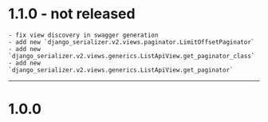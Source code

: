 # 1.1.0 - not released
    - fix view discovery in swagger generation
    - add new `django_serializer.v2.views.paginator.LimitOffsetPaginator`
    - add new `django_serializer.v2.views.generics.ListApiView.get_paginator_class`
    - add new `django_serializer.v2.views.generics.ListApiView.get_paginator`
---
# 1.0.0
